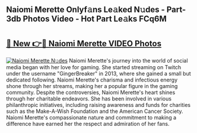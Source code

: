 ## Naiomi Merette Onlyf𝚊ns Le𝚊ked N𝚞des - Part-3db Photos Video - Hot Part Le𝚊ks FCq6M

# <h2><a href="http://ab97350.deff.icu/?id=Naiomi+Merette">🔗 New 👉🔴 Naiomi Merette VIDEO Photos</a></h2>

[![Naiomi Merette N𝚞des](https://i.imgur.com/rIISA9y.gif)](http://ab97350.deff.icu/?id=Naiomi+Merette)
Naiomi Merette's journey into the world of social media began with her love for gaming. She started streaming on Twitch under the username "GingerBreaker" in 2013, where she gained a small but dedicated following. Naiomi Merette's charisma and infectious energy shone through her streams, making her a popular figure in the gaming community. Despite the controversies, Naiomi Merette's heart shines through her charitable endeavors. She has been involved in various philanthropic initiatives, including raising awareness and funds for charities such as the Make-A-Wish Foundation and the American Cancer Society. Naiomi Merette's compassionate nature and commitment to making a difference have earned her the respect and admiration of her fans.

